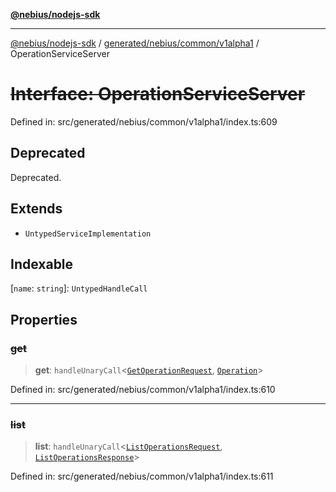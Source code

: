 [**@nebius/nodejs-sdk**](../../../../../README.md)

***

[@nebius/nodejs-sdk](../../../../../README.md) / [generated/nebius/common/v1alpha1](../README.md) / OperationServiceServer

# ~~Interface: OperationServiceServer~~

Defined in: src/generated/nebius/common/v1alpha1/index.ts:609

## Deprecated

Deprecated.

## Extends

- `UntypedServiceImplementation`

## Indexable

\[`name`: `string`\]: `UntypedHandleCall`

## Properties

### ~~get~~

> **get**: `handleUnaryCall`\<[`GetOperationRequest`](GetOperationRequest.md), [`Operation`](Operation.md)\>

Defined in: src/generated/nebius/common/v1alpha1/index.ts:610

***

### ~~list~~

> **list**: `handleUnaryCall`\<[`ListOperationsRequest`](ListOperationsRequest.md), [`ListOperationsResponse`](ListOperationsResponse.md)\>

Defined in: src/generated/nebius/common/v1alpha1/index.ts:611

